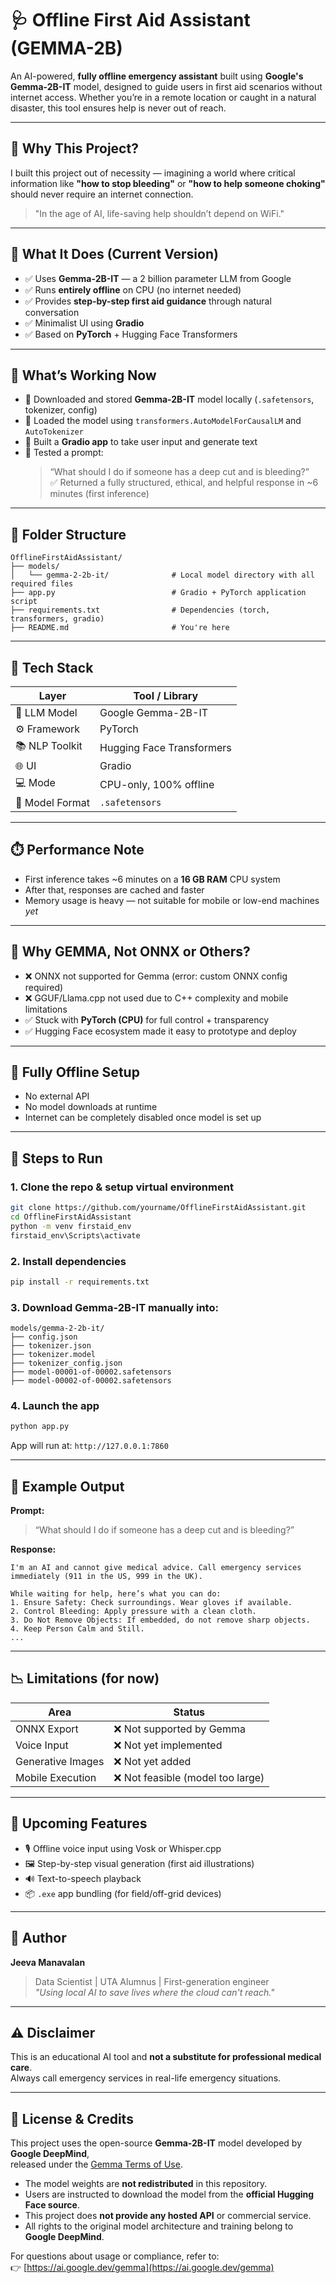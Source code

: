 
# 🩺 Offline First Aid Assistant (GEMMA-2B)

An AI-powered, **fully offline emergency assistant** built using **Google's Gemma-2B-IT** model, designed to guide users in first aid scenarios without internet access. Whether you’re in a remote location or caught in a natural disaster, this tool ensures help is never out of reach.

---

## 🧠 Why This Project?

I built this project out of necessity — imagining a world where critical information like **"how to stop bleeding"** or **"how to help someone choking"** should never require an internet connection.  
> "In the age of AI, life-saving help shouldn’t depend on WiFi."

---

## 🚀 What It Does (Current Version)

- ✅ Uses **Gemma-2B-IT** — a 2 billion parameter LLM from Google
- ✅ Runs **entirely offline** on CPU (no internet needed)
- ✅ Provides **step-by-step first aid guidance** through natural conversation
- ✅ Minimalist UI using **Gradio**
- ✅ Based on **PyTorch** + Hugging Face Transformers

---

## 🧪 What’s Working Now

- 🔹 Downloaded and stored **Gemma-2B-IT** model locally (`.safetensors`, tokenizer, config)
- 🔹 Loaded the model using `transformers.AutoModelForCausalLM` and `AutoTokenizer`
- 🔹 Built a **Gradio app** to take user input and generate text
- 🔹 Tested a prompt:  
  > “What should I do if someone has a deep cut and is bleeding?”  
  ✅ Returned a fully structured, ethical, and helpful response in ~6 minutes (first inference)

---

## 📁 Folder Structure

```
OfflineFirstAidAssistant/
├── models/
│   └── gemma-2-2b-it/              # Local model directory with all required files
├── app.py                          # Gradio + PyTorch application script
├── requirements.txt                # Dependencies (torch, transformers, gradio)
├── README.md                       # You're here
```

---

## 🔧 Tech Stack

| Layer           | Tool / Library           |
|------------------|--------------------------|
| 🧠 LLM Model      | Google Gemma-2B-IT        |
| ⚙️ Framework      | PyTorch                   |
| 📚 NLP Toolkit    | Hugging Face Transformers |
| 🌐 UI             | Gradio                    |
| 💻 Mode           | CPU-only, 100% offline    |
| 🧱 Model Format   | `.safetensors`            |

---

## ⏱️ Performance Note

- First inference takes ~6 minutes on a **16 GB RAM** CPU system
- After that, responses are cached and faster
- Memory usage is heavy — not suitable for mobile or low-end machines *yet*

---

## 🧩 Why GEMMA, Not ONNX or Others?

- ❌ ONNX not supported for Gemma (error: custom ONNX config required)
- ❌ GGUF/Llama.cpp not used due to C++ complexity and mobile limitations
- ✅ Stuck with **PyTorch (CPU)** for full control + transparency
- ✅ Hugging Face ecosystem made it easy to prototype and deploy

---

## 🔐 Fully Offline Setup

- No external API
- No model downloads at runtime
- Internet can be completely disabled once model is set up

---

## 👣 Steps to Run

### 1. Clone the repo & setup virtual environment
```bash
git clone https://github.com/yourname/OfflineFirstAidAssistant.git
cd OfflineFirstAidAssistant
python -m venv firstaid_env
firstaid_env\Scripts\activate
```

### 2. Install dependencies
```bash
pip install -r requirements.txt
```

### 3. Download Gemma-2B-IT manually into:
```
models/gemma-2-2b-it/
├── config.json
├── tokenizer.json
├── tokenizer.model
├── tokenizer_config.json
├── model-00001-of-00002.safetensors
├── model-00002-of-00002.safetensors
```

### 4. Launch the app
```bash
python app.py
```

App will run at: `http://127.0.0.1:7860`

---

## 📌 Example Output

**Prompt:**  
> “What should I do if someone has a deep cut and is bleeding?”

**Response:**  
```
I'm an AI and cannot give medical advice. Call emergency services immediately (911 in the US, 999 in the UK).

While waiting for help, here’s what you can do:
1. Ensure Safety: Check surroundings. Wear gloves if available.
2. Control Bleeding: Apply pressure with a clean cloth.
3. Do Not Remove Objects: If embedded, do not remove sharp objects.
4. Keep Person Calm and Still.
...
```

---

## 📉 Limitations (for now)

| Area              | Status |
|-------------------|--------|
| ONNX Export       | ❌ Not supported by Gemma |
| Voice Input       | ❌ Not yet implemented |
| Generative Images | ❌ Not yet added |
| Mobile Execution  | ❌ Not feasible (model too large) |

---

## 🔮 Upcoming Features

- 🎙️ Offline voice input using Vosk or Whisper.cpp
- 🖼️ Step-by-step visual generation (first aid illustrations)
- 🔊 Text-to-speech playback
- 📦 `.exe` app bundling (for field/off-grid devices)

---

## 🧠 Author

**Jeeva Manavalan**  
> Data Scientist | UTA Alumnus | First-generation engineer  
> *"Using local AI to save lives where the cloud can't reach."*

---

## ⚠️ Disclaimer

This is an educational AI tool and **not a substitute for professional medical care**.  
Always call emergency services in real-life emergency situations.

---

## 📄 License & Credits

This project uses the open-source **Gemma-2B-IT** model developed by **Google DeepMind**,  
released under the [Gemma Terms of Use](https://ai.google.dev/gemma/terms).

- The model weights are **not redistributed** in this repository.  
- Users are instructed to download the model from the **official Hugging Face source**.  
- This project does **not provide any hosted API** or commercial service.  
- All rights to the original model architecture and training belong to **Google DeepMind**.

For questions about usage or compliance, refer to:  
👉 [https://ai.google.dev/gemma](https://ai.google.dev/gemma)
